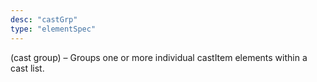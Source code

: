 ```yaml
---
desc: "castGrp"
type: "elementSpec"
---
```


(cast group) – Groups one or more individual castItem elements within a cast
list.